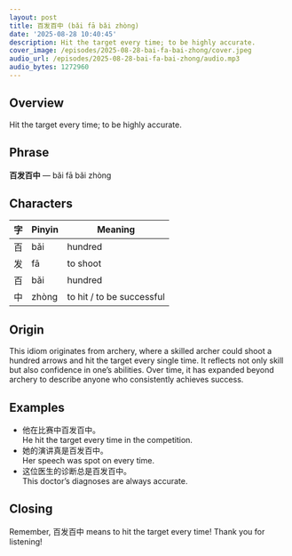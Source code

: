 ```yaml
---
layout: post
title: 百发百中 (bǎi fā bǎi zhòng)
date: '2025-08-28 10:40:45'
description: Hit the target every time; to be highly accurate.
cover_image: /episodes/2025-08-28-bai-fa-bai-zhong/cover.jpeg
audio_url: /episodes/2025-08-28-bai-fa-bai-zhong/audio.mp3
audio_bytes: 1272960
---
```



## Overview
Hit the target every time; to be highly accurate.

## Phrase
**百发百中** — bǎi fā bǎi zhòng

## Characters

| 字 | Pinyin | Meaning                |
|----|--------|------------------------|
| 百 | bǎi    | hundred                |
| 发 | fā     | to shoot               |
| 百 | bǎi    | hundred                |
| 中 | zhòng  | to hit / to be successful |
## Origin
This idiom originates from archery, where a skilled archer could shoot a hundred arrows and hit the target every single time. It reflects not only skill but also confidence in one’s abilities. Over time, it has expanded beyond archery to describe anyone who consistently achieves success.

## Examples
- 他在比赛中百发百中。<br>He hit the target every time in the competition.
- 她的演讲真是百发百中。<br>Her speech was spot on every time.
- 这位医生的诊断总是百发百中。<br>This doctor’s diagnoses are always accurate.

## Closing
Remember, 百发百中 means to hit the target every time! Thank you for listening!
